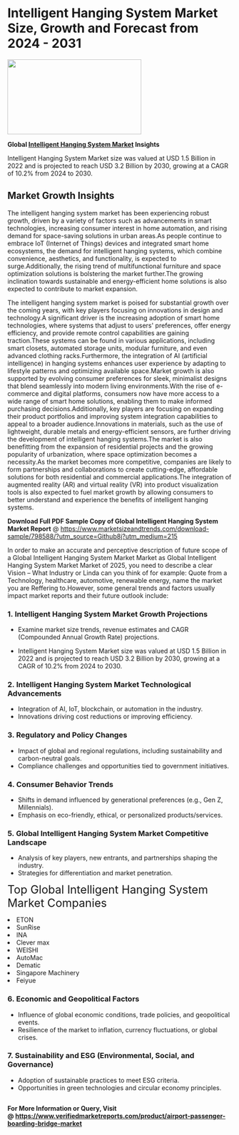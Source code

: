 <H1>Intelligent Hanging System Market Size, Growth and Forecast from 2024 - 2031</H1><img class="aligncenter size-medium wp-image-584254" src="https://thirdeyenews.in/wp-content/uploads/2024/09/Global-Market-Research-300x168.jpeg" alt="" width="300" height="168" /><p><strong>Global&nbsp;<a href="https://www.marketsizeandtrends.com/download-sample/798588/?utm_source=Github8j?utm_medium=215">Intelligent Hanging System Market</a> Insights</strong></p><p>Intelligent Hanging System Market size was valued at USD 1.5 Billion in 2022 and is projected to reach USD 3.2 Billion by 2030, growing at a CAGR of 10.2% from 2024 to 2030.</p><p><h2>Market Growth Insights</h2> <p>The intelligent hanging system market has been experiencing robust growth, driven by a variety of factors such as advancements in smart technologies, increasing consumer interest in home automation, and rising demand for space-saving solutions in urban areas.As people continue to embrace IoT (Internet of Things) devices and integrated smart home ecosystems, the demand for intelligent hanging systems, which combine convenience, aesthetics, and functionality, is expected to surge.Additionally, the rising trend of multifunctional furniture and space optimization solutions is bolstering the market further.The growing inclination towards sustainable and energy-efficient home solutions is also expected to contribute to market expansion.</p> <p>The intelligent hanging system market is poised for substantial growth over the coming years, with key players focusing on innovations in design and technology.A significant driver is the increasing adoption of smart home technologies, where systems that adjust to users' preferences, offer energy efficiency, and provide remote control capabilities are gaining traction.These systems can be found in various applications, including smart closets, automated storage units, modular furniture, and even advanced clothing racks.Furthermore, the integration of AI (artificial intelligence) in hanging systems enhances user experience by adapting to lifestyle patterns and optimizing available space.Market growth is also supported by evolving consumer preferences for sleek, minimalist designs that blend seamlessly into modern living environments.With the rise of e-commerce and digital platforms, consumers now have more access to a wide range of smart home solutions, enabling them to make informed purchasing decisions.Additionally, key players are focusing on expanding their product portfolios and improving system integration capabilities to appeal to a broader audience.Innovations in materials, such as the use of lightweight, durable metals and energy-efficient sensors, are further driving the development of intelligent hanging systems.The market is also benefitting from the expansion of residential projects and the growing popularity of urbanization, where space optimization becomes a necessity.As the market becomes more competitive, companies are likely to form partnerships and collaborations to create cutting-edge, affordable solutions for both residential and commercial applications.The integration of augmented reality (AR) and virtual reality (VR) into product visualization tools is also expected to fuel market growth by allowing consumers to better understand and experience the benefits of intelligent hanging systems.<p><span class=""><strong>Download Full PDF Sample Copy of Global Intelligent Hanging System Market Report</strong> @ <a href="https://www.marketsizeandtrends.com/download-sample/798588/?utm_source=Github8j?utm_medium=215" target="_blank">https://www.marketsizeandtrends.com/download-sample/798588/?utm_source=Github8j?utm_medium=215</a></span></p><p>In order to make an accurate and perceptive description of future scope of a Global&nbsp;Intelligent Hanging System Market Market as Global&nbsp;Intelligent Hanging System Market Market of 2025, you need to describe a clear Vision &ndash; What Industry or Linda can you think of for example: Quote from a Technology, healthcare, automotive, renewable energy, name the market you are Reffering to.However, some general trends and factors usually impact market reports and their future outlook include:</p><h3>1.&nbsp;<strong>Intelligent Hanging System Market Growth Projections</strong></h3><ul><li>Examine market size trends, revenue estimates and CAGR (Compounded Annual Growth Rate) projections.</li><li><p>Intelligent Hanging System Market size was valued at USD 1.5 Billion in 2022 and is projected to reach USD 3.2 Billion by 2030, growing at a CAGR of 10.2% from 2024 to 2030.</p></li></ul><h3>2.&nbsp;<strong>Intelligent Hanging System Market Technological Advancements</strong></h3><ul><li>Integration of AI, IoT, blockchain, or automation in the industry.</li><li>Innovations driving cost reductions or improving efficiency.</li></ul><h3>3.&nbsp;<strong>Regulatory and Policy Changes</strong></h3><ul><li>Impact of global and regional regulations, including sustainability and carbon-neutral goals.</li><li>Compliance challenges and opportunities tied to government initiatives.</li></ul><h3>4.&nbsp;<strong>Consumer Behavior Trends</strong></h3><ul><li>Shifts in demand influenced by generational preferences (e.g., Gen Z, Millennials).</li><li>Emphasis on eco-friendly, ethical, or personalized products/services.</li></ul><h3>5.&nbsp;<strong>Global Intelligent Hanging System Market Competitive Landscape</strong></h3><ul><li>Analysis of key players, new entrants, and partnerships shaping the industry.</li><li>Strategies for differentiation and market penetration.</li></ul><p data-pm-slice="1 1 []"><span style="color: inherit; font-family: inherit; font-size: 25px;">Top Global Intelligent Hanging System Market Companies</span></p><div class="" data-test-id=""><p><li>ETON</li><li> SunRise</li><li> INA</li><li> Clever max</li><li> WEISHI</li><li> AutoMac</li><li> Dematic</li><li> Singapore Machinery</li><li> Feiyue</li></p></div><h3>6.&nbsp;<strong>Economic and Geopolitical Factors</strong></h3><ul><li>Influence of global economic conditions, trade policies, and geopolitical events.</li><li>Resilience of the market to inflation, currency fluctuations, or global crises.</li></ul><h3>7.&nbsp;<strong>Sustainability and ESG (Environmental, Social, and Governance)</strong></h3><ul><li>Adoption of sustainable practices to meet ESG criteria.</li><li>Opportunities in green technologies and circular economy principles.</li></ul><h2><strong style="font-size: 14px;">For More Information or Query, Visit @&nbsp;</strong><a style="background-color: #ffffff; font-size: 14px;" href="https://www.marketsizeandtrends.com/report/intelligent-hanging-system-market/" target="_blank">https://www.verifiedmarketreports.com/product/airport-passenger-boarding-bridge-market</a></h2>